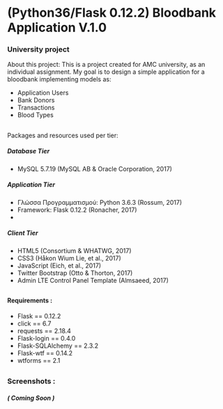 # (Python36/Flask 0.12.2) Bloodbank Application V.1.0
### University project

About this project:
This is a project created for AMC university, as an individual assignment. My goal is to design a simple application for a bloodbank implementing models as:
* Application Users
* Bank Donors
* Transactions
* Blood Types

##

Packages and resources used per tier:

##### Database Tier 
* MySQL 5.7.19 (MySQL AB & Oracle Corporation, 2017)

##### Application Tier
* Γλώσσα Προγραμματισμού: Python 3.6.3 (Rossum, 2017)
* Framework: Flask 0.12.2 (Ronacher, 2017)
* 
##### Client Tier
* HTML5 (Consortium & WHATWG, 2017)
* CSS3 (Håkon Wium Lie, et al., 2017)
* JavaScript (Eich, et al., 2017)
* Twitter Bootstrap (Otto & Thorton, 2017)
* Admin LTE Control Panel Template (Almsaeed, 2017)

##

#### Requirements :

* Flask               ==  0.12.2
* click               ==  6.7
* requests            ==  2.18.4
* Flask-login         ==  0.4.0
* Flask-SQLAlchemy    ==  2.3.2
* Flask-wtf           ==  0.14.2
* wtforms             ==  2.1

##

### Screenshots :

##### ( Coming Soon )
